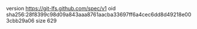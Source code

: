version https://git-lfs.github.com/spec/v1
oid sha256:28f8399c98d09a843aaa8761aacba33697ff6a4cec6dd8d49218e003cbb29a06
size 629
